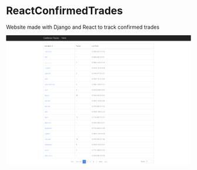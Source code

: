 # ReactConfirmedTrades
Website made with Django and React to track confirmed trades

![Website](https://github.com/integralfx/ReactConfirmedTrades/blob/master/website.png)